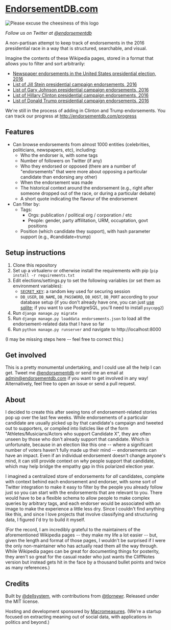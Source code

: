 # [EndorsementDB.com]

![Please excuse the cheesiness of this logo][logo]

_Follow us on Twitter at [@endorsementdb]_

A non-partisan attempt to keep track of endorsements in the 2016 presidential
race in a way that is structured, searchable, and visual.

Imagine the contents of these Wikipedia pages, stored in a format that allows
you to filter and sort arbitrarily:

*   [Newspaper endorsements in the United States presidential election, 2016](https://en.wikipedia.org/wiki/Newspaper_endorsements_in_the_United_States_presidential_election,_2016)
*   [List of Jill Stein presidential campaign endorsements, 2016](https://en.wikipedia.org/wiki/List_of_Jill_Stein_presidential_campaign_endorsements,_2016)
*   [List of Gary Johnson presidential campaign endorsements, 2016](https://en.wikipedia.org/wiki/List_of_Gary_Johnson_presidential_campaign_endorsements,_2016)
*   [List of Hillary Clinton presidential campaign endorsements, 2016](https://en.wikipedia.org/wiki/List_of_Hillary_Clinton_presidential_campaign_endorsements,_2016)
*   [List of Donald Trump presidential campaign endorsements, 2016](https://en.wikipedia.org/wiki/List_of_Donald_Trump_presidential_campaign_endorsements,_2016)

We're still in the process of adding in Clinton and Trump endorsements. You can
track our progress at <http://endorsementdb.com/progress>

## Features

* Can browse endorsements from almost 1000 entities (celebrities, politicians,
  newspapers, etc), including:
  * Who the endorser is, with some tags
  * Number of followers on Twitter (if any)
  * Who they endorsed or opposed (there are a number of "endorsements" that
    were more about opposing a particular candidate than endorsing any other)
  * When the endorsement was made
  * The historical context around the endorsement (e.g., right after someone
    dropped out of the race, or during a particular debate)
  * A short quote indicating the flavour of the endorsement
* Can filter by:
  * Tags:
    * Orgs: publication / political org / corporation / etc
    * People: gender, party affilitation, URM, occuptation, govt positions
  * Position (which candidate they support), with hash parameter
    support (e.g., #candidate=trump)

## Setup instructions

1. Clone this repository
2. Set up a virtualenv or otherwise install the requirements with pip (`pip
   install -r requirements.txt`
3. Edit elections/settings.py to set the following variables (or set them as
   environment variables):
   * [`SECRET_KEY`][SECRET_KEY]: a random key used for securing session
   * `DB_USER`, `DB_NAME`, `DB_PASSWORD`, `DB_HOST`, `DB_PORT` according to
     your database setup (if you don't already have one, you can just [use
     sqlite]; if you want to use PostgreSQL, you'll need to install `psycopg2`)
4. Run `django manage.py migrate`
5. Run `django manage.py loaddata endorsements.json` to load all the
   endorsement-related data that I have so far
6. Run `python manage.py runserver` and navigate to http://localhost:8000

(I may be missing steps here -- feel free to correct this.)

## Get involved

This is a pretty monumental undertaking, and I could use all the help I can
get. Tweet me [@endorsementdb] or send me an email at admin@endorsementdb.com
if you want to get involved in any way! Alternatively, feel free to open an
issue or send a pull request.

## About

I decided to create this after seeing tons of endorsement-related stories pop
up over the last few weeks. While endorsements of a particular candidate are
usually picked up by that candidate's campaign and tweeted out to supporters,
or compiled into listicles like of the form "Athletes/Musicians/Actors who
support Candidate X", they are often unseen by those who don't already support
that candidate. Which is unfortunate, because in an election like this one --
where a significant number of voters haven't fully made up their mind --
endorsements can have an impact. Even if an individual endorsement doesn't
change anyone's mind, it can still provide context on _why_ people support that
candidate, which may help bridge the empathy gap in this polarized election
year.

I imagined a centralized store of endorsements for _all_ candidates, complete
with context behind each endorsement and endorser, with some sort of Twitter
integration to make it easy to filter by the people you already follow just
so you can start with the endorsements that are relevant to you. There would
have to be a flexible schema to allow people to make complex queries by
arbitrary tags, and each endorser would be associated with an image to make the
experience a little less dry. Since I couldn't find anything like this, and
since I love projects that involve classifying and structuring data, I figured
I'd try to build it myself.

(For the record, I am incredibly grateful to the maintainers of the
aforementioned Wikipedia
pages -- they make my life a lot easier -- but, given the length and format of
those pages, I wouldn't be surprised if I were the only non-maintainer who has
actually read them all the way through. While Wikipedia pages can be great for
documenting things for posterity, they aren't so great for the casual reader
who just wants the CliffNotes version but instead gets hit in the face by a
thousand bullet points and twice as many references.)

## Credits

Built by [@dellsystem], with contributions from [@tlornewr]. Released under
the MIT license.

Hosting and development sponsored by [Macromeasures]. (We're a startup focused
on extracting meaning out of social data, with applications in politics and
beyond.)

[logo]: https://s3.amazonaws.com/endorsementdb.com/images/endorsementdb.png
[EndorsementDB.com]: http://endorsementdb.com
[@endorsementdb]: https://twitter.com/endorsementdb
[Macromeasures]: https://macromeasures.com
[@dellsystem]: https://twitter.com/dellsystem
[@tlornewr]: https://twitter.com/tlornewr
[SECRET_KEY]: https://docs.djangoproject.com/en/1.10/ref/settings/#std:setting-SECRET_KEY
[use sqlite]: https://docs.djangoproject.com/en/1.10/ref/settings/#databases
